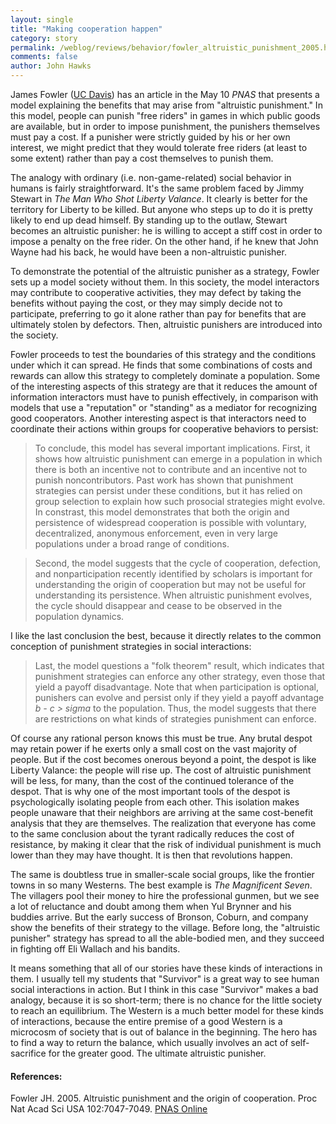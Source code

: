 ```yaml
---
layout: single 
title: "Making cooperation happen" 
category: story
permalink: /weblog/reviews/behavior/fowler_altruistic_punishment_2005.html
comments: false 
author: John Hawks 
---
```



<p>
James Fowler (<a href="http://jhfowler.ucdavis.edu/">UC Davis</a>) has an article in the May 10 <i>PNAS</i> that presents a model explaining the benefits that may arise from "altruistic punishment." In this model, people can punish "free riders" in games in which public goods are available, but in order to impose punishment, the punishers themselves must pay a cost. If a punisher were strictly guided by his or her own interest, we might predict that they would tolerate free riders (at least to some extent) rather than pay a cost themselves to punish them. 
</p>

<p>
The analogy with ordinary (i.e. non-game-related) social behavior in humans is fairly straightforward. It's the same problem faced by Jimmy Stewart in <i>The Man Who Shot Liberty Valance</i>. It clearly is better for the territory for Liberty to be killed. But anyone who steps up to do it is pretty likely to end up dead himself. By standing up to the outlaw, Stewart becomes an altruistic punisher: he is willing to accept a stiff cost in order to impose a penalty on the free rider. On the other hand, if he knew that John Wayne had his back, he would have been a non-altruistic punisher. 
</p>

<p>
To demonstrate the potential of the altruistic punisher as a strategy, Fowler sets up a model society without them. In this society, the model interactors may contribute to cooperative activities, they may defect by taking the benefits without paying the cost, or they may simply decide not to participate, preferring to go it alone rather than pay for benefits that are ultimately stolen by defectors. Then, altruistic punishers are introduced into the society. 
</p>

<p>
Fowler proceeds to test the boundaries of this strategy and the conditions under which it can spread. He finds that some combinations of costs and rewards can allow this strategy to completely dominate a population. Some of the interesting aspects of this strategy are that it reduces the amount of information interactors must have to punish effectively, in comparison with models that use a "reputation" or "standing" as a mediator for recognizing good cooperators. Another interesting aspect is that interactors need to coordinate their actions within groups for cooperative behaviors to persist: 
</p>

<blockquote>To conclude, this model has several important implications. First, it shows how altruistic punishment can emerge in a population in which there is both an incentive not to contribute and an incentive not to punish noncontributors. Past work has shown that punishment strategies can persist under these conditions, but it has relied on group selection to explain how such prosocial strategies might evolve. In constrast, this model demonstrates that both the origin and persistence of widespread cooperation is possible with voluntary, decentralized, anonymous enforcement, even in very large populations under a broad range of conditions. </blockquote>

<blockquote>Second, the model suggests that the cycle of cooperation, defection, and nonparticipation recently identified by scholars is important for understanding the origin of cooperation but may not be useful for understanding its persistence. When altruistic punishment evolves, the cycle should disappear and cease to be observed in the population dynamics. </blockquote>

<p>
I like the last conclusion the best, because it directly relates to the common conception of punishment strategies in social interactions: 
</p>

<blockquote>Last, the model questions a "folk theorem" result, which indicates that punishment strategies can enforce any other strategy, even those that yield a payoff disadvantage. Note that when participation is optional, punishers can evolve and persist only if they yield a payoff advantage <i>b - c > sigma</i> to the population. Thus, the model suggests that there are restrictions on what kinds of strategies punishment can enforce. </blockquote>

<p>
Of course any rational person knows this must be true. Any brutal despot may retain power if he exerts only a small cost on the vast majority of people. But if the cost becomes onerous beyond a point, the despot is like Liberty Valance: the people will rise up. The cost of altruistic punishment will be less, for many, than the cost of the continued tolerance of the despot. That is why one of the most important tools of the despot is psychologically isolating people from each other. This isolation makes people unaware that their neighbors are arriving at the same cost-benefit analysis that they are themselves. The realization that everyone has come to the same conclusion about the tyrant radically reduces the cost of resistance, by making it clear that the risk of individual punishment is much lower than they may have thought. It is then that revolutions happen. 
</p>

<p>
The same is doubtless true in smaller-scale social groups, like the frontier towns in so many Westerns. The best example is <i>The Magnificent Seven</i>. The villagers pool their money to hire the professional gunmen, but we see a lot of reluctance and doubt among them when Yul Brynner and his buddies arrive. But the early success of Bronson, Coburn, and company show the benefits of their strategy to the village. Before long, the "altruistic punisher" strategy has spread to all the able-bodied men, and they succeed in fighting off Eli Wallach and his bandits. 
</p>

<p>
It means something that all of our stories have these kinds of interactions in them. I usually tell my students that "Survivor" is a great way to see human social interactions in action. But I think in this case "Survivor" makes a bad analogy, because it is so short-term; there is no chance for the little society to reach an equilibrium. The Western is a much better model for these kinds of interactions, because the entire premise of a good Western is a microcosm of society that is out of balance in the beginning. The hero has to find a way to return the balance, which usually involves an act of self-sacrifice for the greater good. The ultimate altruistic punisher. 
</p>

<h4>References:</h4>

<p class="cite">Fowler JH. 2005. Altruistic punishment and the origin of cooperation. Proc Nat Acad Sci USA 102:7047-7049. <a href="http://www.pnas.org/cgi/content/abstract/0500938102v1">PNAS Online</a></p>

